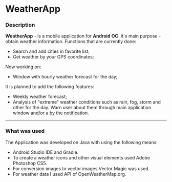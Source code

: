 # WeatherApp
### Description
**WeatherApp** - is a mobile application for **Android OC**. It's main purpose - obtain weather information. Functions that are currently done:
* Search and add cities in favorite list;
* Get weather by your GPS coordinates;

Now working on:
* Window with hourly weather forecast for the day;

It is planned to add the following features:
* Weekly weather forecast;
* Analysis of "extreme" weather conditions such as rain, fog, storm and other for the day. Warn user about them through main application window and/or a by the notification.

---

### What was used

The Application was developed on Java with using the following means:
* Android Studio IDE and Gradle.
* To create a weather icons and other visual elements used Adobe Photoshop CS5.
* For conversion images to vector images Vector Magic was used.
* For weather data I used API of OpenWeatherMap.org.
